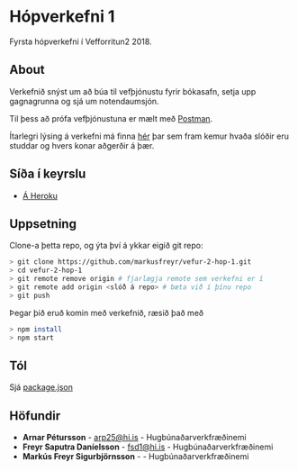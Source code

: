 # Hópverkefni 1

Fyrsta hópverkefni í Vefforritun2 2018.

## About
Verkefnið snýst um að búa til vefþjónustu fyrir bókasafn, setja upp gagnagrunna og sjá um notendaumsjón.

Til þess að prófa vefþjónustuna er mælt með [Postman](https://www.getpostman.com/).

Ítarlegri lýsing á verkefni má finna [hér](https://github.com/vefforritun/vef2-2018-h1/blob/master/README.md) þar sem fram kemur hvaða slóðir eru studdar og hvers konar aðgerðir á þær.

## Síða í keyrslu
* [Á Heroku](https://fsd-verkefni4.herokuapp.com/)

## Uppsetning
Clone-a þetta repo, og ýta því á ykkar eigið git repo:

```bash
> git clone https://github.com/markusfreyr/vefur-2-hop-1.git
> cd vefur-2-hop-1
> git remote remove origin # fjarlægja remote sem verkefni er í
> git remote add origin <slóð á repo> # bæta við í þínu repo
> git push
```
Þegar þið eruð komin með verkefnið, ræsið það með

```bash
> npm install
> npm start
```

## Tól
Sjá [package.json](https://github.com/markusfreyr/vefur-2-hop-1/blob/master/package.json)

## Höfundir

* **Arnar Pétursson** - arp25@hi.is - Hugbúnaðarverkfræðinemi
* **Freyr Saputra Daníelsson** - fsd1@hi.is - Hugbúnaðarverkfræðinemi
* **Markús Freyr Sigurbjörnsson** -  - Hugbúnaðarverkfræðinemi
